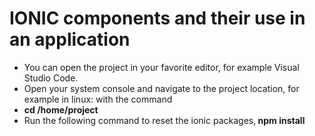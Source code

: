 <h1>IONIC components and their use in an application</h1>
    <ul>
    <li>You can open the project in your favorite editor, for example Visual Studio Code. </li>
    <li>Open your system console and navigate to the project location, for example in linux: with the command </li>
    <li><strong>cd /home/project</strong></li> 
    <li>Run the following command to reset the ionic packages,<strong> npm install </strong> </li>
    </ul>
